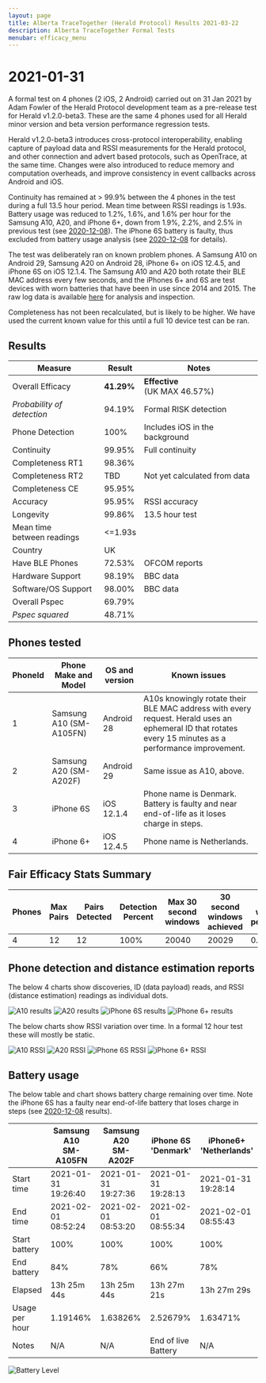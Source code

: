 ```yaml
---
layout: page
title: Alberta TraceTogether (Herald Protocol) Results 2021-03-22
description: Alberta TraceTogether Formal Tests
menubar: efficacy_menu
---
```


# 2021-01-31

A formal test on 4 phones (2 iOS, 2 Android) carried out on 31 Jan 2021 by Adam Fowler of the Herald Protocol development team as a pre-release test for Herald v1.2.0-beta3. These are the same 4 phones used for all Herald minor version and beta version performance regression tests.

Herald v1.2.0-beta3 introduces cross-protocol interoperability, enabling capture of payload data and RSSI measurements for the Herald protocol, and other connection and advert based protocols, such as OpenTrace, at the same time. Changes were also introduced to reduce memory and computation overheads, and improve consistency in event callbacks across Android and iOS.

Continuity has remained at > 99.9% between the 4 phones in the test during a full 13.5 hour period. Mean time between RSSI readings is 1.93s. Battery usage was reduced to 1.2%, 1.6%, and 1.6% per hour for the Samsung A10, A20, and iPhone 6+, down from 1.9%, 2.2%, and 2.5% in previous test (see [2020-12-08](herald-2020-12-08.md)). The iPhone 6S battery is faulty, thus excluded from battery usage analysis (see [2020-12-08](herald-2020-12-08.md) for details).

The test was deliberately ran on known problem phones. A Samsung A10 on Android 29, Samsung A20 on Android 28, iPhone 6+ on iOS 12.4.5, and iPhone 6S on iOS 12.1.4. The Samsung A10 and A20 both rotate their BLE MAC address every few seconds, and the iPhones 6+ and 6S are test devices with worn batteries that have been in use since 2014 and 2015. The raw log data is available [here](herald-2021-01-31/20210131.zip) for analysis and inspection.

Completeness has not been recalculated, but is likely to be higher. We have used the current known value for this until a full 10 device test can be ran.

## Results

|Measure|Result|Notes|
|---|---|---|
|Overall Efficacy|<b>41.29%</b>|<b>Effective</b><br>(UK MAX 46.57%)|
|<i>Probability of detection</i>|94.19%|Formal RISK detection|
|Phone Detection|100%|Includes iOS in the background|
|Continuity|99.95%|Full continuity|
|Completeness RT1|98.36%||
|Completeness RT2|TBD|Not yet calculated from data|
|Completeness CE|95.95%||
|Accuracy|95.95%|RSSI accuracy|
|Longevity|99.86%|13.5 hour test|
|Mean time<br>between readings|&lt;=1.93s||
|Country|UK||
|Have BLE Phones|72.53%|OFCOM reports|
|Hardware Support|98.19%|BBC data|
|Software/OS Support|98.00%|BBC data|
|Overall Pspec|69.79%||
|<i>Pspec squared</i>|48.71%||

## Phones tested

|PhoneId|Phone Make and Model|OS and version|Known issues|
|---|---|---|---|
|1|Samsung A10 (SM-A105FN)|Android 28|A10s knowingly rotate their BLE MAC address with every request. Herald uses an ephemeral ID that rotates every 15 minutes as a performance improvement.|
|2|Samsung A20 (SM-A202F)|Android 29|Same issue as A10, above.|
|3|iPhone 6S|iOS 12.1.4|Phone name is Denmark. Battery is faulty and near end-of-life as it loses charge in steps.|
|4|iPhone 6+|iOS 12.4.5|Phone name is Netherlands.|

## Fair Efficacy Stats Summary

|Phones|Max Pairs|Pairs Detected|Detection Percent|Max 30 second windows|30 second windows achieved|Missed windows percentage|Longevity change over 13.5 hours|
|---|---|---|---|---|---|---|---|
|4|12|12|100%|20040|20029|0.0549%|0.139%|

## Phone detection and distance estimation reports

The below 4 charts show discoveries, ID (data payload) reads, and RSSI (distance estimation) readings as individual dots.

![A10 results](./herald-2021-01-31/A10-report.png)
![A20 results](./herald-2021-01-31/A20-report.png)
![iPhone 6S results](./herald-2021-01-31/Denmark-report.png)
![iPhone 6+ results](./herald-2021-01-31/Netherlands-report.png)

The below charts show RSSI variation over time. In a formal 12 hour test these will mostly be static.

![A10 RSSI](./herald-2021-01-31/A10-accuracy.png)
![A20 RSSI](./herald-2021-01-31/A20-accuracy.png)
![iPhone 6S RSSI](./herald-2021-01-31/Denmark-accuracy.png)
![iPhone 6+ RSSI](./herald-2021-01-31/Netherlands-accuracy.png)

## Battery usage

The below table and chart shows battery charge remaining over time. Note the iPhone 6S has a faulty near end-of-life battery that loses charge in steps (see [2020-12-08](herald-2020-12-08.md) results).

| |Samsung A10<br>SM-A105FN|Samsung A20<br>SM-A202F|iPhone 6S<br>'Denmark'|iPhone6+<br>'Netherlands'|
|---|---|---|---|---|
|Start time|2021-01-31 19:26:40|2021-01-31 19:27:36|2021-01-31 19:28:13|2021-01-31 19:28:14|
|End time|2021-02-01 08:52:24|2021-02-01 08:53:20|2021-02-01 08:55:34|2021-02-01 08:55:43|
|Start battery|100%|100%|100%|100%|
|End battery|84%|78%|66%|78%|
|Elapsed|13h 25m 44s|13h 25m 44s|13h 27m 21s|13h 27m 29s|
|Usage per hour|1.19146%|1.63826%|2.52679%|1.63471%|
|Notes|N/A|N/A|End of live Battery|N/A|

![Battery Level](./herald-2021-01-31/battery.png)
